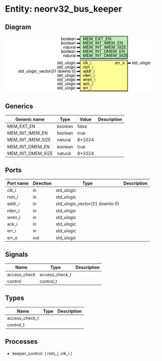 # Entity: neorv32_bus_keeper
## Diagram
![Diagram](neorv32_bus_keeper.svg "Diagram")
## Generics
| Generic name      | Type    | Value  | Description |
| ----------------- | ------- | ------ | ----------- |
| MEM_EXT_EN        | boolean | false  |             |
| MEM_INT_IMEM_EN   | boolean | true   |             |
| MEM_INT_IMEM_SIZE | natural | 8*1024 |             |
| MEM_INT_DMEM_EN   | boolean | true   |             |
| MEM_INT_DMEM_SIZE | natural | 8*1024 |             |
## Ports
| Port name | Direction | Type                           | Description |
| --------- | --------- | ------------------------------ | ----------- |
| clk_i     | in        | std_ulogic                     |             |
| rstn_i    | in        | std_ulogic                     |             |
| addr_i    | in        | std_ulogic_vector(31 downto 0) |             |
| rden_i    | in        | std_ulogic                     |             |
| wren_i    | in        | std_ulogic                     |             |
| ack_i     | in        | std_ulogic                     |             |
| err_i     | in        | std_ulogic                     |             |
| err_o     | out       | std_ulogic                     |             |
## Signals
| Name         | Type           | Description |
| ------------ | -------------- | ----------- |
| access_check | access_check_t |             |
| control      | control_t      |             |
## Types
| Name           | Type | Description |
| -------------- | ---- | ----------- |
| access_check_t |      |             |
| control_t      |      |             |
## Processes
- keeper_control: _( rstn_i, clk_i )_

